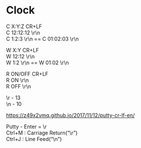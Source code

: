 # Clock

C X:Y:Z CR+LF  
C 12:12:12 \r\n  
C 1:2:3 \r\n == C 01:02:03 \r\n  

W X:Y CR+LF  
W 12:12 \r\n  
W 1:2 \r\n == W 01:02 \r\n  

R ON/OFF CR+LF  
R ON \r\n  
R OFF \r\n  

\r - 13  
\n - 10  

https://z49x2vmq.github.io/2017/11/12/putty-cr-lf-en/  

Putty - Enter = \r  
Ctrl+M : Carriage Return(“\r”)  
Ctrl+J : Line Feed(“\n”)  
